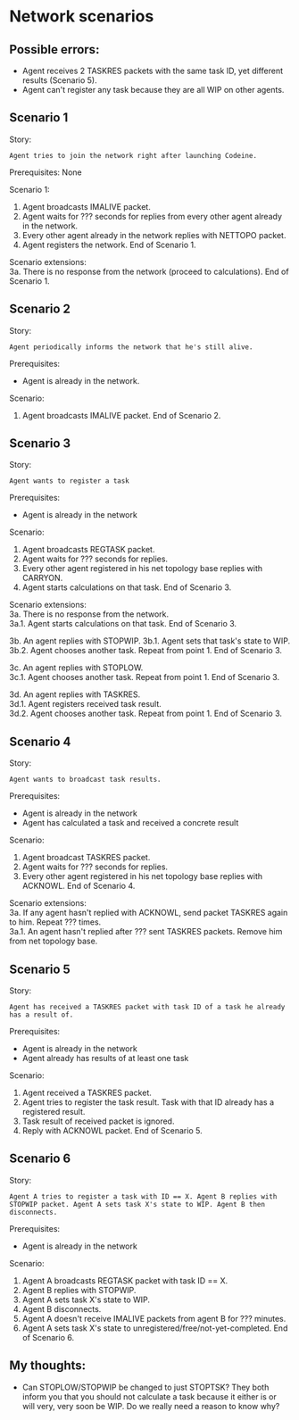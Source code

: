 # Network scenarios

## Possible errors:
- Agent receives 2 TASKRES packets with the same task ID, yet different results (Scenario 5).
- Agent can't register any task because they are all WIP on other agents.


## Scenario 1 
Story:  
```
Agent tries to join the network right after launching Codeine.
```

Prerequisites: None

Scenario 1:
1. Agent broadcasts IMALIVE packet.
2. Agent waits for ??? seconds for replies from every other agent already in the network.
3. Every other agent already in the network replies with NETTOPO packet.
4. Agent registers the network. End of Scenario 1.

Scenario extensions:  
3a. There is no response from the network (proceed to calculations). End of Scenario 1.

## Scenario 2

Story:
```
Agent periodically informs the network that he's still alive.
```

Prerequisites:
- Agent is already in the network.

Scenario:  
1. Agent broadcasts IMALIVE packet. End of Scenario 2.

## Scenario 3

Story:
```
Agent wants to register a task
```

Prerequisites:
- Agent is already in the network

Scenario:
1. Agent broadcasts REGTASK packet.
2. Agent waits for ??? seconds for replies.
3. Every other agent registered in his net topology base replies with CARRYON.
4. Agent starts calculations on that task. End of Scenario 3.

Scenario extensions:  
3a. There is no response from the network.  
3a.1. Agent starts calculations on that task. End of Scenario 3.  

3b. An agent replies with STOPWIP.
3b.1. Agent sets that task's state to WIP.
3b.2. Agent chooses another task. Repeat from point 1. End of Scenario 3.  

3c. An agent replies with STOPLOW.  
3c.1. Agent chooses another task. Repeat from point 1. End of Scenario 3.  

3d. An agent replies with TASKRES.  
3d.1. Agent registers received task result.  
3d.2. Agent chooses another task. Repeat from point 1. End of Scenario 3.

## Scenario 4

Story:
```
Agent wants to broadcast task results.
```

Prerequisites:
- Agent is already in the network
- Agent has calculated a task and received a concrete result

Scenario:
1. Agent broadcast TASKRES packet.
2. Agent waits for ??? seconds for replies.
3. Every other agent registered in his net topology base replies with ACKNOWL. End of Scenario 4.

Scenario extensions:  
3a. If any agent hasn't replied with ACKNOWL, send packet TASKRES again to him. Repeat ??? times.  
3a.1. An agent hasn't replied after ??? sent TASKRES packets. Remove him from net topology base.

## Scenario 5

Story:
```
Agent has received a TASKRES packet with task ID of a task he already has a result of.
```

Prerequisites:
- Agent is already in the network
- Agent already has results of at least one task

Scenario:
1. Agent received a TASKRES packet.
2. Agent tries to register the task result. Task with that ID already has a registered result.
3. Task result of received packet is ignored. 
4. Reply with ACKNOWL packet. End of Scenario 5.

## Scenario 6

Story:
```
Agent A tries to register a task with ID == X. Agent B replies with STOPWIP packet. Agent A sets task X's state to WIP. Agent B then disconnects.
```

Prerequisites:
- Agent is already in the network

Scenario:
1. Agent A broadcasts REGTASK packet with task ID == X.
2. Agent B replies with STOPWIP.
3. Agent A sets task X's state to WIP.
4. Agent B disconnects.
5. Agent A doesn't receive IMALIVE packets from agent B for ??? minutes.
6. Agent A sets task X's state to unregistered/free/not-yet-completed. End of Scenario 6.

## My thoughts:
- Can STOPLOW/STOPWIP be changed to just STOPTSK? They both inform you that you should not calculate a task because it either is or will very, very soon be WIP. Do we really need a reason to know why?